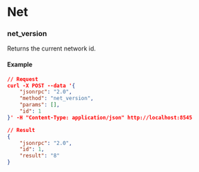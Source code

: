 # Net

### net_version

Returns the current network id.

#### Example

```json
// Request
curl -X POST --data '{
	"jsonrpc": "2.0",
	"method": "net_version",
	"params": [],
	"id": 1
}' -H "Content-Type: application/json" http://localhost:8545

// Result
{
	"jsonrpc": "2.0",
	"id": 1,
	"result": "8"
}
```